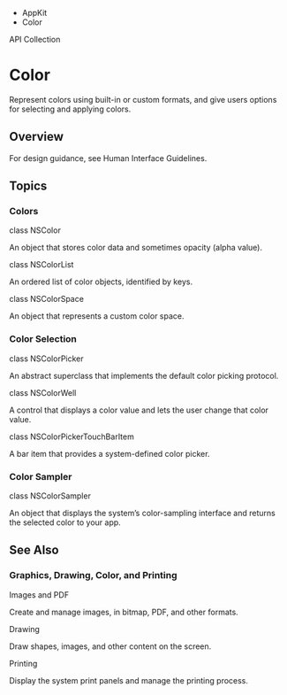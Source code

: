 

- AppKit
-  Color 

API Collection

# Color

Represent colors using built-in or custom formats, and give users options for selecting and applying colors.

## Overview

For design guidance, see Human Interface Guidelines.

## Topics

### Colors

class NSColor

An object that stores color data and sometimes opacity (alpha value).

class NSColorList

An ordered list of color objects, identified by keys.

class NSColorSpace

An object that represents a custom color space.

### Color Selection

class NSColorPicker

An abstract superclass that implements the default color picking protocol.

class NSColorWell

A control that displays a color value and lets the user change that color value.

class NSColorPickerTouchBarItem

A bar item that provides a system-defined color picker.

### Color Sampler

class NSColorSampler

An object that displays the system’s color-sampling interface and returns the selected color to your app.

## See Also

### Graphics, Drawing, Color, and Printing

Images and PDF

Create and manage images, in bitmap, PDF, and other formats.

Drawing

Draw shapes, images, and other content on the screen.

Printing

Display the system print panels and manage the printing process.

